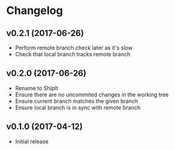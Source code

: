 # Changelog

## v0.2.1 (2017-06-26)

* Perform remote branch check later as it's slow
* Check that local branch tracks remote branch

## v0.2.0 (2017-06-26)

* Rename to ShipIt
* Ensure there are no uncommited changes in the working tree
* Ensure current branch matches the given branch
* Ensure local branch is in sync with remote branch

## v0.1.0 (2017-04-12)

* Initial release
